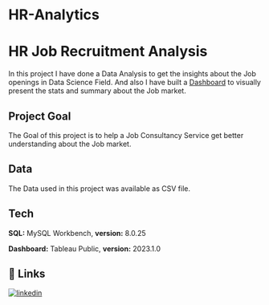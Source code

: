 # HR-Analytics


# HR Job Recruitment Analysis 

In this project I have done a  Data Analysis to get the insights about the Job openings in Data Science Field. And also I have built a [Dashboard](https://public.tableau.com/views/HRJobRecruitment/HomePage?:language=en-US&publish=yes&:display_count=n&:origin=viz_share_link)
 to visually present the stats and summary about the Job market.


## Project Goal

The Goal of this project is to help a Job Consultancy Service get better understanding about the Job market.
## Data


The Data used in this project was available as CSV file.
## Tech 
**SQL:** MySQL Workbench,
**version:** 8.0.25

**Dashboard:** Tableau Public,
**version:** 2023.1.0
    
## 🔗 Links

[![linkedin](https://img.shields.io/badge/linkedin-0A66C2?style=for-the-badge&logo=linkedin&logoColor=white)](https://www.linkedin.com/in/abishua-paul-sam-38480a161/)


